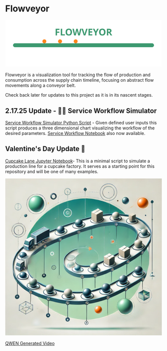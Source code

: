 # Flowveyor

![Flowveyor Logo](assets/flowveyor_logo.svg)  

Flowveyor is a visualization tool for tracking the flow of production and consumption across the supply chain timeline, focusing on abstract flow movements along a conveyor belt.  

Check back later for updates to this project as it is in its nascent stages.  

## 2.17.25 Update - 🐕‍🦺 Service Workflow Simulator

[Service Workflow Simulator Python Script](scripts/service_workflow_sim.py) - Given defined user inputs this script produces a three dimensional chart visualizing the workflow of the desired parameters.  [Service Workflow Notebook](assets/Service-Workflow-Visualizer.py) also now available.

## Valentine's Day Update 💝  

[Cupcake Lane Jupyter Notebook](scripts/Cupcake_Lane.ipynb)- This is a minimal script to simulate a production line for a cupcake factory. It serves as a starting point for this repository and will be one of many examples.   

![Flowveyour Art](assets/flowveyor.webp)  

[QWEN Generated Video](https://github.com/Photon1c/Flowveyor/raw/refs/heads/main/assets/supply_chain.mp4)
